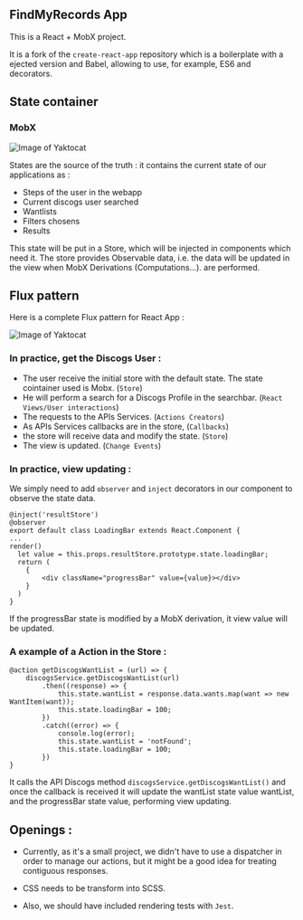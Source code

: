 ## FindMyRecords App

This is a React + MobX project.

It is a fork of the `create-react-app` repository which is a boilerplate with a ejected version and Babel,
allowing to use, for example, ES6 and decorators.

## State container

### MobX

![Image of Yaktocat](https://mobx.js.org/getting-started-assets/overview.png)

States are the source of the truth : it contains the current state of our applications as :

- Steps of the user in the webapp
- Current discogs user searched
- Wantlists
- Filters chosens
- Results

This state will be put in a Store, which will be injected in components which need it.
The store provides Observable data, i.e. the data will be updated in the view when MobX Derivations (Computations...).
are performed. 

## Flux pattern 

Here is a complete Flux pattern for React App :

![Image of Yaktocat](http://blog.soat.fr/wp-content/uploads/2016/04/flux-diagram-white-background.png)


### In practice, get the Discogs User :

- The user receive the initial store with the default state. The state cointainer used is Mobx. (`Store`)
- He will perform a search for a Discogs Profile in the searchbar. (`React Views/User interactions`)
- The requests to the APIs Services. (`Actions Creators`)
- As APIs Services callbacks are in the store, (`Callbacks`)
- the store will receive data and modify the state. (`Store`)
- The view is updated. (`Change Events`)


### In practice, view updating :

We simply need to add `observer` and `inject` decorators in our component to observe the state data.

    @inject('resultStore')
    @observer
    export default class LoadingBar extends React.Component {
    ...
    render() 
      let value = this.props.resultStore.prototype.state.loadingBar;
      return (
        {
            <div className="progressBar" value={value}></div>
        }
      )
    }

If the progressBar state is modified by a MobX derivation, it view value will be updated.

### A example of a Action in the Store :
    @action getDiscogsWantList = (url) => {
        discogsService.getDiscogsWantList(url)
            .then((response) => {
                this.state.wantList = response.data.wants.map(want => new WantItem(want));
                this.state.loadingBar = 100;
            })
            .catch((error) => {
                console.log(error);
                this.state.wantList = 'notFound';
                this.state.loadingBar = 100;
            })
    }

It calls the API Discogs method `discogsService.getDiscogsWantList()` and once the callback is received it will update the wantList state value wantList, and the progressBar state value, performing view updating.


## Openings :

- Currently, as it's a small project, we didn't have to use a dispatcher in order to manage our actions, but it might be a good idea for treating contiguous responses.

- CSS needs to be transform into SCSS.

- Also, we should have included rendering tests with `Jest`.